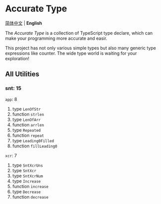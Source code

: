 # Accurate Type

[简体中文](./readme-zh.md) | **English**

The *Accurate Type* is a collection of TypeScript type declare, which can make your programming more accurate and easir.

This project has not only various simple types but also many generic type expressions like counter. The wide type world is waiting for your exploration!

## All Utilities

### snt: 15

`app`: 8

1. type `LenOfStr`
2. function `strlen`
3. type `LenOfArr`
4. function `arrlen`
5. type `Repeated`
6. function `repeat`
7. type `Leading0Filled`
8. function `fillLeading0`

`xcr`: 7

1. type `SntXcrUns`
2. type `SntXcr`
3. type `SntXcrNum`
4. type `Increase`
5. function `increase`
6. type `Decrease`
7. function `decrease`
